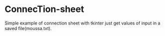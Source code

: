 # ConnecTion-sheet
Simple example of connection sheet with tkinter
just get values of input in a saved file(moussa.txt).
